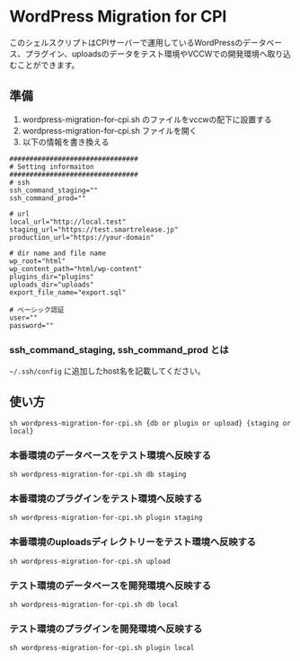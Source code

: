 # WordPress Migration for CPI
このシェルスクリプトはCPIサーバーで運用しているWordPressのデータベース、プラグイン、uploadsのデータをテスト環境やVCCWでの開発環境へ取り込むことができます。

## 準備
1. wordpress-migration-for-cpi.sh のファイルをvccwの配下に設置する
2. wordpress-migration-for-cpi.sh ファイルを開く
3. 以下の情報を書き換える

```
################################
# Setting informaiton
################################
# ssh 
ssh_command_staging=""
ssh_command_prod=""

# url
local_url="http://local.test"
staging_url="https://test.smartrelease.jp"
production_url="https://your-domain"

# dir name and file name
wp_root="html"
wp_content_path="html/wp-content"
plugins_dir="plugins"
uploads_dir="uploads"
export_file_name="export.sql"

# ベーシック認証
user=""
password=""
```

### ssh_command_staging, ssh_command_prod とは

`~/.ssh/config` に追加したhost名を記載してください。


## 使い方
`sh wordpress-migration-for-cpi.sh {db or plugin or upload} {staging or local} `

### 本番環境のデータベースをテスト環境へ反映する
`sh wordpress-migration-for-cpi.sh db staging`

### 本番環境のプラグインをテスト環境へ反映する
`sh wordpress-migration-for-cpi.sh plugin staging`

### 本番環境のuploadsディレクトリーをテスト環境へ反映する
`sh wordpress-migration-for-cpi.sh upload`


### テスト環境のデータベースを開発環境へ反映する
`sh wordpress-migration-for-cpi.sh db local`

### テスト環境のプラグインを開発環境へ反映する
`sh wordpress-migration-for-cpi.sh plugin local`
